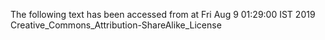 The following text has been accessed from at Fri Aug 9 01:29:00 IST 2019
Creative_Commons_Attribution-ShareAlike_License

